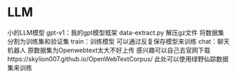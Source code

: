 # LLM
小的LLM模型
gpt-v1：我的gpt模型框架
data-extract.py 解压gz文件 将数据集分割为训练集和验证集
train：训练模型 可以通过反复保存模型来训练
chat：聊天机器人
原数据集为Openwebtext太大不好上传 感兴趣可以自己去官网下载https://skylion007.github.io/OpenWebTextCorpus/ 此处可以使用绿野仙踪数据集来训练
